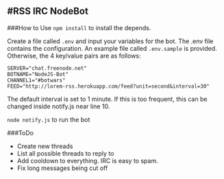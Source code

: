 #RSS IRC NodeBot
---

###How to Use
`npm install` to install the depends.

Create a file called `.env` and input your variables for the bot. The .env file contains the configuration. An example file called `.env.sample` is provided. Otherwise, the 4 key/value pairs are as follows:

	SERVER="chat.freenode.net"
	BOTNAME="NodeJS-Bot"
	CHANNEL1="#botwars"
	FEED="http://lorem-rss.herokuapp.com/feed?unit=second&interval=30"
	
The default interval is set to 1 minute. If this is too frequent, this can be changed inside notify.js near line 10.	

`node notify.js` to run the bot

###ToDo
* Create new threads
* List all possible threads to reply to
* Add cooldown to everything. IRC is easy to spam.
* Fix long messages being cut off